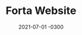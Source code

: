 ---
layout: default
title: Forta Website
date: 2021-07-01 -0300
tags: UI Illustration
image: /img/work/forta-website.jpg
link: https://forta.org/
---